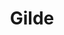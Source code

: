 ﻿---
title: 'Gilde'
type: 'Coördinatie'
banner: '1.jpg'
images: ['1.jpg', '2.jpg', '3.jpg', '4.jpg', '5.jpg', '6.jpg', '7.jpg', '8.jpg', '9.jpg', '10.jpg', '11.jpg', '12.jpg', '13.jpg', '14.jpg', '15.jpg', '16.jpg', '17.jpg', '18.jpg', '19.jpg']
description: 'Ingrijpende energetische renovatie – van ruwbouw tot de schilderwerken'
baseline: 'Oude charme, nieuwe energie – perfect in balans'
---